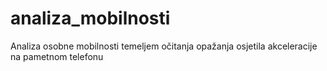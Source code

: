 # analiza_mobilnosti
Analiza osobne mobilnosti temeljem očitanja opažanja osjetila akceleracije na pametnom telefonu
